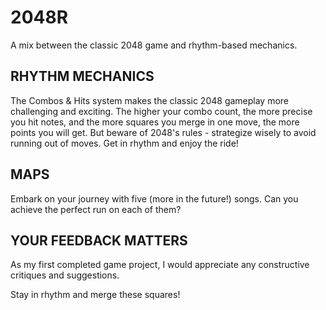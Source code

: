 # 2048R
A mix between the classic 2048 game and rhythm-based mechanics.



## RHYTHM MECHANICS
The Combos & Hits system makes the classic 2048 gameplay more challenging and exciting. The higher your combo count, the more precise you hit notes, and the more squares you merge in one move, the more points you will get. But beware of 2048's rules - strategize wisely to avoid running out of moves. Get in rhythm and enjoy the ride! 

## MAPS
Embark on your journey with five (more in the future!) songs. Can you achieve the perfect run on each of them?

## YOUR FEEDBACK MATTERS
As my first completed game project, I would appreciate any constructive critiques and suggestions.



Stay in rhythm and merge these squares!
